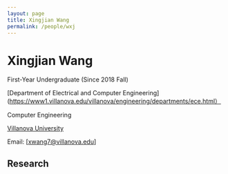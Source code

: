 ```yaml
---
layout: page
title: Xingjian Wang
permalink: /people/wxj
---
```

# Xingjian Wang
First-Year Undergraduate (Since 2018 Fall)

[Department of Electrical and Computer Engineering](https://www1.villanova.edu/villanova/engineering/departments/ece.html）

Computer Engineering

[Villanova University](https://www1.villanova.edu/university.html)

Email: [xwang7@villanova.edu]
## Research
